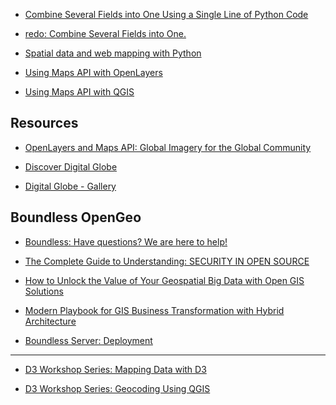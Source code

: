 
* [Combine Several Fields into One Using a Single Line of Python Code](http://www.esri.com/news/arcwatch/0211/tip.html)
* [redo: Combine Several Fields into One.](https://gist.github.com/tmcw/5078699)

* [Spatial data and web mapping with Python](https://www.youtube.com/watch?v=qmgh14LUOjQ&feature=youtu.be)


* [Using Maps API with OpenLayers](https://mapsapidocs.digitalglobe.com/docs/maps-api-openlayers)
* [Using Maps API with QGIS](https://platform.digitalglobe.com/using-maps-api-with-qgis/)


## Resources

* [OpenLayers and Maps API: Global Imagery for the Global Community](https://platform.digitalglobe.com/openlayers-and-maps-api-global-imagery-for-the-global-community/)

* [Discover Digital Globe](https://discover.digitalglobe.com/)
* [Digital Globe - Gallery](https://www.digitalglobe.com/gallery)

## Boundless OpenGeo

* [Boundless: Have questions? We are here to help!](http://info.boundlessgeo.com/speak-with-sales-request.html?mkt_tok=eyJpIjoiTjJNeU5EUTBPVE5tTkRrMCIsInQiOiJRUVVmME5pNTRoWHdNTkpqeGpmbzcyOFZWSm43ekNPeW5IbW45d2VnQTdCREpVcTdSTFRuQ3I1NVFweTZGdm5mUXZ4c2hjWDEyQ3U0UEltdkRPM2pWVHNPK08zazhYaCtmQUxkcUZZaHBkMlhjK0xxRXh4TStkU2tWRzlMSytlaCJ9)

* [The Complete Guide to Understanding: SECURITY IN OPEN SOURCE](http://info.boundlessgeo.com/rs/242-IZP-883/images/WP003-Security-Open-Source-Software.pdf)
* [How to Unlock the Value of Your Geospatial
Big Data with Open GIS Solutions](http://info.boundlessgeo.com/rs/242-IZP-883/images/WP002-Unlock-Value-Geospatial-Big-Data.pdf)

* [Modern Playbook for GIS Business Transformation with Hybrid Architecture](http://info.boundlessgeo.com/rs/242-IZP-883/images/WP001-Boundless-Modern-Playbook-GIS-Hybrid-Architecture.pdf)


* [Boundless Server: Deployment](http://suite.opengeo.org/docs/latest/sysadmin/deploy/index.html)

---

* [D3 Workshop Series: Mapping Data with D3](http://duspviz.mit.edu/d3-workshop/mapping-data-with-d3/)

* [D3 Workshop Series: Geocoding Using QGIS](http://duspviz.mit.edu/tutorials/geocoding/)
